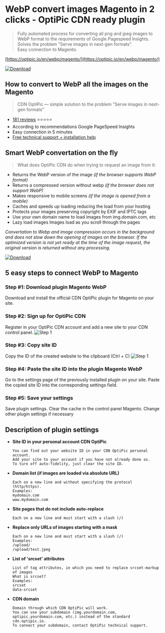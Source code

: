 # WebP convert images Magento in 2 clicks - OptiPic CDN ready plugin

> Fully automated process for converting all png and jpeg images to WebP format to the requirements of Google Pagespeed Insights.  
> Solves the problem "Serve images in next-gen formats".  
> Easy connection to Magento. 

[https://optipic.io/en/webp/magento/](https://optipic.io/en/webp/magento/)

[![Download](https://optipic.io/images/download-button.png)](https://github.com/optipic-io/optipic-magento/releases/download/v1.19.0/Optipic.zip)

## How to convert to WebP all the images on the Magento 
> CDN OptiPic — simple solution to the problem "Serve images in next-gen formats"

- [181 reviews](https://optipic.io/en/cdn/reviews/) ⭐⭐⭐⭐⭐
- According to recommendations Google PageSpeed Insights
- Easy connection in 5 minutes
- [Free technical support + installation help](https://optipic.io/get-free-help/?cdn=1)

## Smart WebP convertation on the fly
> What does OptiPic CDN do when trying to request an image from it:

- Returns the WebP version of the image *(if the browser supports WebP format)*
- Returns a compressed version without webp *(if the browser does not support WebP)*
- Makes responsive to mobile screens *(if the image is opened from a mobile)*
- Caches and speeds up loading reducing the load from your hosting
- Protects your images preserving copyright by EXIF and IPTC tags
- Use your own domain name to load images from img.domain.com, etc
- Lazy load images Images load as you scroll through the pages

*Convertation to Webp and image compression occurs in the background and does not slow down the opening of images on the browser.
If the optimized version is not yet ready at the time of the image request, the original version is returned without any processing.*

[![Download](https://optipic.io/images/download-button.png)](https://github.com/optipic-io/optipic-magento/releases/download/v1.19.0/Optipic.zip)


## 5 easy steps to connect WebP to Magento

### Step #1: Download plugin Magento WebP
Download and install the official CDN OptiPic plugin for Magento on your site.

### Step #2: Sign up for OptiPic CDN
Register in your OptiPic CDN account and add a new site to your CDN control panel.
![Step 1](https://optipic.io/img/cdn/install-instruction/en/step-2.png)

### Step #3: Copy site ID
Copy the ID of the created website to the clipboard (Ctrl + C)
![Step 1](https://optipic.io/img/cdn/install-instruction/en/step-3.png)

### Step #4: Paste the site ID into the plugin Magento WebP
Go to the settings page of the previously installed plugin on your site.
Paste the copied site ID into the corresponding settings field.

### Step #5: Save your settings
Save plugin settings. Clear the cache in the control panel Magento.
Change other plugin settings if necessary

## Description of plugin settings

- **Site ID in your personal account CDN OptiPic**
  ```
  You can find out your website ID in your CDN OptiPic personal account. 
  Add your site to your account if you have not already done so. 
  To turn off auto-fidelity, just clear the site ID.
  ```

* **Domain list (if images are loaded via absolute URL)**
  ```
  Each on a new line and without specifying the protocol (http/https).
  Examples:
  mydomain.com
  www.mydomain.com
  ```

* **Site pages that do not include auto-replace**
  ```
  Each on a new line and must start with a slash (/)
  ```

* **Replace only URLs of images starting with a mask**
  ```
  Each on a new line and must start with a slash (/)
  Examples:
  /upload/
  /upload/test.jpeg
  ```

* **List of 'srcset' attributes**
  ```
  List of tag attributes, in which you need to replace srcset-markup of images
  What is srcset? 
  Examples: 
  srcset 
  data-srcset 
  ```

* **CDN domain**
  ```
  Domain through which CDN OptiPic will work. 
  You can use your subdomain (img.yourdomain.com, optipic.yourdomain.com, etc.) instead of the standard cdn.optipic.io. 
  To connect your subdomain, contact OptiPic technical support.
  ```
